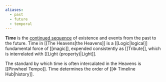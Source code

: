 ```yaml
---
aliases:
  - past
  - future
  - temporal
---
```


**Time** is the [continued sequence](https://en.wikipedia.org/wiki/Time) of existence and events from the past to the future. Time in [[The Heavens|the Heavens]] is a [[Logic|logical]] fundamental force of [[magic]], expended consistently as [[Tribute]], which is interrelated with [[Light (property)|Light]].

The standard by which time is often intercalated in the Heavens is [[Pinwheel Tempo]]. Time determines the order of [[✼ Timeline Hub|history]].